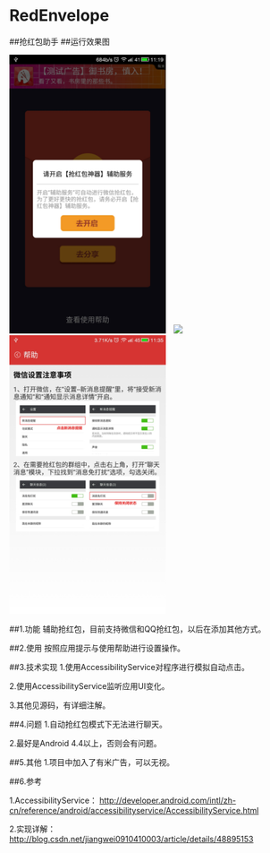 # RedEnvelope
##抢红包助手
##运行效果图

<img src="/image/Screenshot_2015-12-02-11-19-02.png" width="280px"/> <img src="/image/Screenshot_2015-12-02-11-19-10.png.jpg" width="280px"/><img src="/image/Screenshot_2015-12-02-11-19-19.png" width="280px"/>

##1.功能
辅助抢红包，目前支持微信和QQ抢红包，以后在添加其他方式。

##2.使用
按照应用提示与使用帮助进行设置操作。

##3.技术实现
1.使用AccessibilityService对程序进行模拟自动点击。

2.使用AccessibilityService监听应用UI变化。

3.其他见源码，有详细注解。

##4.问题
1.自动抢红包模式下无法进行聊天。

2.最好是Android 4.4以上，否则会有问题。

##5.其他
1.项目中加入了有米广告，可以无视。

##6.参考

1.AccessibilityService： <http://developer.android.com/intl/zh-cn/reference/android/accessibilityservice/AccessibilityService.html>

2.实现详解：<http://blog.csdn.net/jiangwei0910410003/article/details/48895153>
